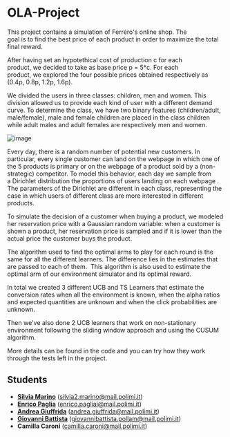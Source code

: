 # OLA-Project
This project contains a simulation of Ferrero's online shop. The goal is to find the best price of each product in order to maximize the total final reward.

After having set an hypotethical cost of production c for each product, we decided to take as base price p = 5*c. For each product, we explored the four possible prices obtained respectively as (0.4p, 0.8p, 1.2p, 1.6p).

We divided the users in three classes: children, men and women. This division allowed us to provide each kind of user with a different demand curve. To determine the class, we have two binary features (children/adult, male/female), male and female children are placed in the class children while adult males and adult females are respectively men and women.

![image](https://user-images.githubusercontent.com/79787310/191463513-aed681d6-21a7-4cef-9196-0f554715ca9f.png)

Every day, there is a random number of potential new customers. In particular, every single customer can land on the webpage in which one of the 5 products is primary or on the webpage of a product sold by a (non-strategic) competitor. To model this behavior, each day we sample from a Dirichlet distribution the proportions of users landing on each webpage . The parameters of the Dirichlet are different in each class, representing the case in which users of different class are more interested in different products. 

To simulate the decision of a customer when buying a product, we modeled her reservation price with a Gaussian random variable: when a customer is shown a product, her reservation price is sampled and if it is lower than the actual price the customer buys the product. 

The algorithm used to find the optimal arms to play for each round is the same for all the different learners. The difference lies in the estimates that are passed to each of them. 
This algorithm is also used to estimate the optimal arm of our environment simulator and its optimal reward. 

In total we created 3 different UCB and TS Learners that estimate the conversion rates when all the environment is known, when the alpha ratios and expected quantities are unknown and when the click probabilities are unknown.

Then we've also done 2 UCB learners that work on non-stationary environment following the sliding window approach and using the CUSUM algorithm. 

More details can be found in the code and you can try how they work through the tests left in the project.

## Students
- [__Silvia Marino__](https://github.com/SilviaMarino) (silvia2.marino@mail.polimi.it)
- [__Enrico Paglia__](https://github.com/EnricoPaglia) (enrico.pagliai@mail.polimi.it)
- [__Andrea Giuffrida__](https://github.com/angiuf) (andrea.giuffrida@mail.polimi.it)
- [__Giovanni Battista__](https://github.com/gbpollam) (giovannibattista.pollam@mail.polimi.it)
- __Camilla Caroni__ (camilla.caroni@mail.polimi.it)
